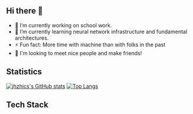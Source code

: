 ## Hi there 👋
- 🔭 I’m currently working on school work.
- 🌱 I’m currently learning neural network infrastructure and fundamental architectures.
- ⚡ Fun fact: More time with machine than with folks in the past
- 👯 I'm looking to meet nice people and make friends!

## Statistics
[![jhzhics's GitHub stats](https://github-readme-stats.vercel.app/api?username=jhzhics)](https://github.com/anuraghazra/github-readme-stats)
[![Top Langs](https://github-readme-stats.vercel.app/api/top-langs/?username=jhzhics&layout=donut)](https://github.com/anuraghazra/github-readme-stats)

## Tech Stack
<StackIcon name="rust" />
<StackIcon name="c++" />
<StackIcon name="python" />
<StackIcon name="go" />

<!--
**jhzhics/jhzhics** is a ✨ _special_ ✨ repository because its `README.md` (this file) appears on your GitHub profile.

Here are some ideas to get you started:

- 🔭 I’m currently working on ...
- 🌱 I’m currently learning ...
- 👯 I’m looking to collaborate on ...
- 🤔 I’m looking for help with ...
- 💬 Ask me about ...
- 📫 How to reach me: ...
- 😄 Pronouns: ...
- ⚡ Fun fact: ...
-->
